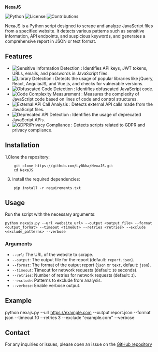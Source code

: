 **NexaJS**

![Python](https://img.shields.io/badge/Python-3.x-blue.svg)
![License](https://img.shields.io/badge/License-MIT-green.svg)
![Contributions](https://img.shields.io/badge/Contributions-Welcome-orange.svg)

NexaJS is a Python script designed to scrape and analyze JavaScript files from a specified website. It detects various patterns such as sensitive information, API endpoints, and suspicious keywords, and generates a comprehensive report in JSON or text format.

## Features

- ![Sensitive Information Detection](https://img.shields.io/badge/Sensitive%20Information%20Detection-%E2%9C%85-brightgreen.svg) : Identifies API keys, JWT tokens, URLs, emails, and passwords in JavaScript files.
- ![Library Detection](https://img.shields.io/badge/Library%20Detection-%E2%9C%85-brightgreen.svg) : Detects the usage of popular libraries like jQuery, React, AngularJS, and Vue.js, and checks for vulnerable versions.
- ![Obfuscated Code Detection](https://img.shields.io/badge/Obfuscated%20Code%20Detection-%E2%9C%85-brightgreen.svg) : Identifies obfuscated JavaScript code.
- ![Code Complexity Measurement](https://img.shields.io/badge/Code%20Complexity%20Measurement-%E2%9C%85-brightgreen.svg) : Measures the complexity of JavaScript code based on lines of code and control structures.
- ![External API Call Analysis](https://img.shields.io/badge/External%20API%20Call%20Analysis-%E2%9C%85-brightgreen.svg) : Detects external API calls made from the JavaScript files.
- ![Deprecated API Detection](https://img.shields.io/badge/Deprecated%20API%20Detection-%E2%9C%85-brightgreen.svg) : Identifies the usage of deprecated JavaScript APIs.
- ![GDPR/Privacy Compliance](https://img.shields.io/badge/GDPR/Privacy%20Compliance-%E2%9C%85-brightgreen.svg) : Detects scripts related to GDPR and privacy compliance.

## Installation

 1.Clone the repository:
```
    git clone https://github.com/Ly0kha/NexaJS.git
    cd NexaJS
```
3. Install the required dependencies:
```
    pip install -r requirements.txt
```

## Usage

Run the script with the necessary arguments:

``` python nexajs.py --url <website_url> --output <output_file> --format <output_format> --timeout <timeout> --retries <retries> --exclude <exclude_patterns> --verbose ```

### Arguments

- `--url`: The URL of the website to scrape.
- `--output`: The output file for the report (default: `report.json`).
- `--format`: The format of the output report (`json` or `text`, default: `json`).
- `--timeout`: Timeout for network requests (default: `10` seconds).
- `--retries`: Number of retries for network requests (default: `3`).
- `--exclude`: Patterns to exclude from analysis.
- `--verbose`: Enable verbose output.

## Example

python nexajs.py --url https://example.com --output report.json --format json --timeout 10 --retries 3 --exclude "example\.com" --verbose

## Contact

For any inquiries or issues, please open an issue on the [GitHub repository](https://github.com/Ly0kha/NexaJS/issues)
